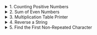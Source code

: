 </details>

<details>
<summary>1. Counting Positive Numbers
</summary>
Problem: Given a list of numbers, count how amny are positive. 
numbers = [1, -2, 3, -4, 5, 6, -7, -8, 9, 10]

</details>

<details>
<summary>2. Sum of Even Numbers
</summary>
Problem: Calculate the sum of even numbers up to a given number n.

</details>

<details>
<summary>3. Multiplication Table Printer
</summary>
Problem: Print the multiplication table for a given number upto 10, but skip the fifth iteration.

</details>

<details>
<summary>4. Reverse a String
</summary>
Problem: Reverse a string using a loop.

</details>

<details>
<summary>5. Find the First Non-Repeated Character
</summary>
Problem: Given a string, find the first non-repeated character.


</detalis>

<details>
<summary>6. Factorial Calculator
</summary>
Problem: Compute the factorial of a number using a while loop.

</details>

<details>
<summary>7. Validate Input
</summary>
Problem: Keep asking the user for input until they enter a number bw 1 and 10.


</details>

<details>
<summary>8. Prime Number Checker
</summary>
Problem: Check if a no is prime.


</details>

<details>
<sumamry>9. List Uniqueness Checker
</summary>
Problem: Check if all the elememts in the list are unique. If a duplicate is found, exit the loop and print the dupicate.

items = ["apple", "banana", "orange", "apple", "mango"]


</details>

<details>
<summary>10. Exponential Backoff
</summary>
Problem: Implement an exponential backoff strategy tahat doubles the wait time bw retries, starting from 1 second, but stops after 5 reties.